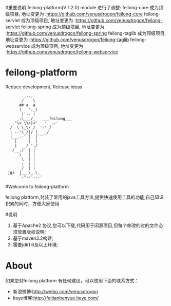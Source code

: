 #重要说明
	feilong-platform(V 1.2.0) module 进行了调整:
		feilong-core 成为顶级项目, 地址变更为 :https://github.com/venusdrogon/feilong-core
		feilong-servlet 成为顶级项目, 地址变更为 :https://github.com/venusdrogon/feilong-servlet
		feilong-spring 成为顶级项目, 地址变更为 :https://github.com/venusdrogon/feilong-spring
		feilong-taglib 成为顶级项目, 地址变更为 :https://github.com/venusdrogon/feilong-taglib
		feilong-webservice 成为顶级项目, 地址变更为 :https://github.com/venusdrogon/feilong-webservice

feilong-platform
================

Reduce development, Release ideas

            .--.
           /    \
          ## a  a
          (   '._)
           |'-- |
         _.\___/_   ___feilong___
       ."\> \Y/|<'.  '._.-'
      /  \ \_\/ /  '-' /
      | --'\_/|/ |   _/
      |___.-' |  |`'`
        |     |  |
        |    / './
       /__./` | |
          \   | |
           \  | |
           ;  | |
           /  | |
     jgs  |___\_.\_
          `-"--'---'


#Welcome to feilong-platform

feilong platform,封装了常用的java工具方法,提供快速使用工具的功能,自己知识积累的同时，方便大家使用

#说明

1. 基于Apache2 协议,您可以下载,代码用于闭源项目,但每个修改的过的文件必须放置版权说明;
1. 基于maven3.2构建;
1. 需要jdk1.6及以上环境;


# About

如果您对feilong platform 有任何建议，可以使用下面的联系方式：

* 新浪微博:http://weibo.com/venusdrogon 
* iteye博客:http://feitianbenyue.iteye.com/